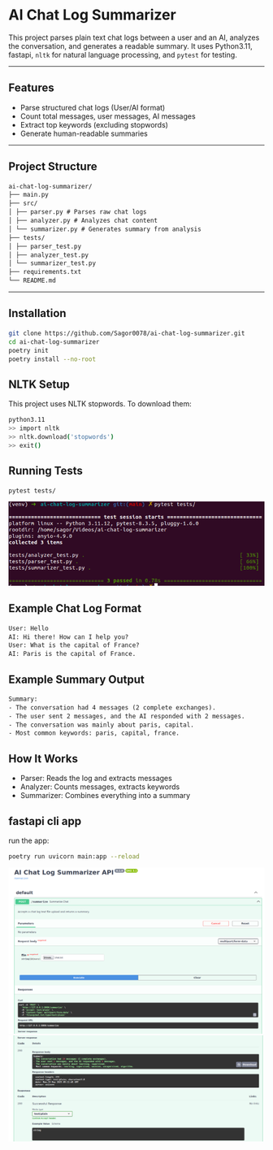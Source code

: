 # AI Chat Log Summarizer

This project parses plain text chat logs between a user and an AI, analyzes the conversation, and generates a readable summary. It uses Python3.11, fastapi, `nltk` for natural language processing, and `pytest` for testing.

---

## Features

- Parse structured chat logs (User/AI format)
- Count total messages, user messages, AI messages
- Extract top keywords (excluding stopwords)
- Generate human-readable summaries

---

## Project Structure

```md
ai-chat-log-summarizer/
├── main.py
├── src/
│ ├── parser.py # Parses raw chat logs
│ ├── analyzer.py # Analyzes chat content
│ └── summarizer.py # Generates summary from analysis
├── tests/
│ ├── parser_test.py
│ ├── analyzer_test.py
│ └── summarizer_test.py
├── requirements.txt
└── README.md
```


---

## Installation

```bash
git clone https://github.com/Sagor0078/ai-chat-log-summarizer.git
cd ai-chat-log-summarizer
poetry init
poetry install --no-root   
```

##  NLTK Setup
This project uses NLTK stopwords. To download them:
```bash
python3.11
>> import nltk
>> nltk.download('stopwords')
>> exit()
```

## Running Tests
```bash 
pytest tests/
```
[![Directory docs](img/test.png)](https://github.com/Sagor0078/ai-chat-log-summarizer)


## Example Chat Log Format

```txt
User: Hello
AI: Hi there! How can I help you?
User: What is the capital of France?
AI: Paris is the capital of France.
```

## Example Summary Output
```txt
Summary:
- The conversation had 4 messages (2 complete exchanges).
- The user sent 2 messages, and the AI responded with 2 messages.
- The conversation was mainly about paris, capital.
- Most common keywords: paris, capital, france.
```

## How It Works

- Parser: Reads the log and extracts messages
- Analyzer: Counts messages, extracts keywords
- Summarizer: Combines everything into a summary

## fastapi cli app 

run the app: 
```bash
poetry run uvicorn main:app --reload
```

[![Directory docs](img/api.png)](https://github.com/Sagor0078/ai-chat-log-summarizer)
[![Directory docs](img/api2.png)](https://github.com/Sagor0078/ai-chat-log-summarizer)

